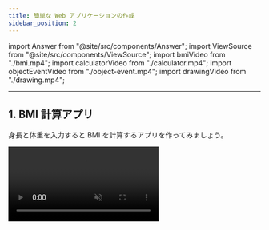 ```yaml
---
title: 簡単な Web アプリケーションの作成
sidebar_position: 2
---
```


import Answer from "@site/src/components/Answer";
import ViewSource from "@site/src/components/ViewSource";
import bmiVideo from "./bmi.mp4";
import calculatorVideo from "./calculator.mp4";
import objectEventVideo from "./object-event.mp4";
import drawingVideo from "./drawing.mp4";

---

## 1. BMI 計算アプリ

身長と体重を入力すると BMI を計算するアプリを作ってみましょう。

<video src={bmiVideo} controls muted autoPlay loop />

### 解答例

<Answer>

```html title=index.html
<h1>BMI計算アプリ</h1>
<p><input id="height" /> cm</p>
<p><input id="weight" /> kg</p>
<button id="calc-button">BMIを計算する</button>
<p>BMIは……</p>
<p id="answer">？？</p>
<p>です！</p>
```

```javascript title=script.js
let height = document.getElementById("height");
let weight = document.getElementById("weight");

let calcButton = document.getElementById("calc-button");

let answer = document.getElementById("answer");

calcButton.onclick = () => {
  answer.textContent = weight.value / (height.value / 100) ** 2;
};
```

<ViewSource url={import.meta.url} path="_samples/bmi" />

</Answer>

---

## 2. 電卓アプリ

入力した 2 つの値の四則演算ができる、簡易的な計算アプリを作ってみましょう。

### ルール

- 2 つの数値と、演算子 `+`、`-`、`*`、`/` のうちいずれか 1 つを選択できます
- `計算` ボタンをクリックすると、計算結果が表示されます

<video src={calculatorVideo} controls muted autoPlay loop />

### STEP 1

まずは、数値の入力欄を作り、入力された値を取得してみましょう。

- 入力欄は `input` タグで作成できます。`type` 属性に `number` を指定することで、入力を数値のみに限定することができます。

  ```html title=index.html
  <input id="number1" type="number" />
  ```

- 入力された数値は、`document.getElementById` 関数が返すオブジェクトの `value` プロパティに格納されています。
- ただし、文字列として格納されているので、四則演算を行うには数値に変換する必要があります。文字列を数値に変換するには、`Number()` を使います。

  ```javascript
  let number = Number("1"); // 1
  ```

- 2 つの入力欄とボタンを配置し、ボタンを押すと入力された 2 つの数の和が表示されるようにしてみましょう。

  ```html title=index.html
  <input id="number1" type="number" />
  <input id="number2" type="number" />
  <button id="calculate-button" type="button">計算</button>
  <div id="result"></div>
  ```

  ```javascript title=script.js
  let calculateButton = document.getElementById("calculate-button");
  let number1 = document.getElementById("number1");
  let number2 = document.getElementById("number2");
  let result = document.getElementById("result");

  function calculate() {
    let inputNumber1 = Number(number1.value);
    let inputNumber2 = Number(number2.value);
    result.textContent = inputNumber1 + inputNumber2;
  }
  calculateButton.onclick = calculate;
  ```

### STEP 2

次に、演算子を選択できるプルダウンメニューを作りましょう。

- プルダウンメニューは、`select` タグと `option` タグを使って実現できます。1 つ 1 つの選択肢を `option` タグで作成し、全体を `select` タグで囲みます。

  ```html title=index.html
  <select id="fruit-select">
    <option value="strawberry">イチゴ</option>
    <option value="apple">リンゴ</option>
    <option value="banana">バナナ</option>
  </select>
  ```

- `select` 要素を `document.getElementById` 関数で取得します。返されたオブジェクトの `value` プロパティには、プルダウンメニューで選択されている選択肢の `value` 属性に指定されている文字列が格納されています。

  ```javascript title=script.js
  let fruitSelect = document.getElementById("fruit-select");

  // "strawberry", "apple", "banana" のいずれか
  document.write(fruitSelect.value);
  ```

- 演算子 `+`、`-`、`*`、`/` の中から 1 つ選択できるプルダウンメニューを作り、選ばれた演算子に応じた計算結果が表示されるようにしましょう。
- 余裕がある人は、0 で割ろうとした時に計算結果の代わりにエラーメッセージが表示されるようにしてみましょう。

### 解答例

<Answer>

```html title=index.html
<input id="number1" type="number" />
<select id="operator">
  <option value="+">+</option>
  <option value="-">-</option>
  <option value="*">*</option>
  <option value="/">/</option>
</select>
<input id="number2" type="number" />
<button id="calculate-button" type="button">計算</button>
<div id="result"></div>
```

```javascript title=script.js
let calculateButton = document.getElementById("calculate-button");
let number1 = document.getElementById("number1");
let number2 = document.getElementById("number2");
let operator = document.getElementById("operator");
let result = document.getElementById("result");

function calculate() {
  let inputNumber1 = Number(number1.value);
  let inputNumber2 = Number(number2.value);
  if (operator.value === "/" && inputNumber2 === 0) {
    result.textContent = "0で割ることはできません。";
    result.style.color = "red";
  } else {
    if (operator.value === "+")
      result.textContent = inputNumber1 + inputNumber2;
    if (operator.value === "-")
      result.textContent = inputNumber1 - inputNumber2;
    if (operator.value === "*")
      result.textContent = inputNumber1 * inputNumber2;
    if (operator.value === "/")
      result.textContent = inputNumber1 / inputNumber2;
    result.style.color = "black";
  }
}
calculateButton.onclick = calculate;
```

<ViewSource url={import.meta.url} path="_samples/calculator" />

</Answer>

---

## 3. 成績改竄

田中君の成績を格納したオブジェクトがあります。

```javascript
let tanaka = {
  name: "田中",
  scores: {
    math: 80,
    science: 90,
  },
};
```

しかしながら田中君は、親に数学、理科の成績を高く見せたいと考えました。
下を満たすプログラムを作成して下さい。

- HTML を読み込むと、`成績:数学...80点、理科...90点` と表示される
- ボタンを押すと、`成績:数学...100点、理科...100点` と表示される
- ただし、JavaScript は `tanaka` オブジェクトのみを参照する。新しい成績格納オブジェクトを作ってはならない。

すなわち、

```javascript
HTML要素.textContent =
  "成績:数学..." +
  tanaka.scores.math +
  "点、理科..." +
  tanaka.scores.science +
  "点";
```

というコードを含めることを条件とします。

<video src={objectEventVideo} controls muted autoPlay loop />

### 解答例

<Answer>

```html title=index.html
<div id="academic-performance">成績:数学...80点、理科...90点</div>
<button id="button" type="button">クリック</button>
```

```javascript title=script.js
let tanaka = {
  name: "田中",
  scores: {
    math: 80,
    science: 90,
  },
};

function falsifyTanakaData() {
  tanaka.scores.math = 100;
  tanaka.scores.science = 100;
  let academicPerformance = document.getElementById("academic-performance");
  academicPerformance.textContent =
    "成績:数学..." +
    tanaka.scores.math +
    "点、理科..." +
    tanaka.scores.science +
    "点";
}

let trickbutton = document.getElementById("button");
trickbutton.onclick = falsifyTanakaData;
```

<ViewSource url={import.meta.url} path="_samples/object-event" />

</Answer>

---

## 4. 正方形の描画

枠内でクリックしたら正方形を描画するツールを作成してみましょう。

<video src={drawingVideo} controls muted autoPlay loop />

### ヒント

`canvas` 要素を用いることによって、ブラウザ上に図形や絵を描画することができます。
`canvas` 要素を `getElementById` 関数で呼び出し、`getContext` 関数を用いることによって図形の描画を行うことができます。

```html
<canvas id="canvas">描画用キャンバス</canvas>
```

```javascript
let canvas = document.getElementById("canvas");
let ctx = canvas.getContext("2d");
ctx.fillStyle = "green";
ctx.fillRect(10, 10, 100, 100);
```

<ViewSource url={import.meta.url} path="_samples/drawing/canvas-demo" />

また、DOM の onclick プロパティに格納された関数は、引数として [`MouseEvent` オブジェクト](https://developer.mozilla.org/ja/docs/Web/API/MouseEvent) を受け取ります。また、 [`MouseEvent` プロパティ](https://developer.mozilla.org/ja/docs/Web/API/Event/target)にアクセスすることで、ユーザーがクリックしたオブジェクトの情報などを取得することができます。

```html
<button id="button">押してください</button>
<div id="display"></div>
```

```javascript
let button = document.getElementById("button");
let tagNameDisplay = document.getElementById("tag-name-display");
let displayX = document.getElementById("display-x");
let displayY = document.getElementById("display-y");

function displayNameAndLocation(e) {
  tagNameDisplay.textContent = e.target.tagName;
  displayX.textContent = e.pageX;
  displayY.textContent = e.pageY;
}

button.onclick = displayNameAndLocation;
```

<ViewSource url={import.meta.url} path="_samples/drawing/event-demo" />

### 解答例

<Answer>

```html title=index.html
<canvas id="canvas" style="border: solid" width="360px" height="360px"
  >描画用キャンバス</canvas
>
<div>
  <button id="small-button">小</button>
</div>
<div>
  <button id="big-button">大</button>
</div>
```

```javascript title=script.js
let canvas = document.getElementById("canvas");
let smallButton = document.getElementById("small-button");
let bigButton = document.getElementById("big-button");

let context = canvas.getContext("2d");
let isBig = false;

canvas.onclick = drawRect;

function drawRect(e) {
  let top = canvas.getBoundingClientRect().top;
  let left = canvas.getBoundingClientRect().left;
  context.fillStyle = "green";
  if (isBig) {
    context.fillRect(e.pageX - left - 10, e.pageY - top - 10, 20, 20);
  } else {
    context.fillRect(e.pageX - left - 5, e.pageY - top - 5, 10, 10);
  }
}

function swapSize() {
  isBig = !isBig;
}

smallButton.onclick = swapSize;

bigButton.onclick = swapSize;
```

<ViewSource url={import.meta.url} path="_samples/drawing/answer" />

</Answer>
